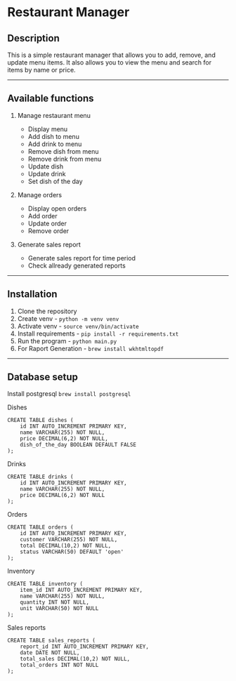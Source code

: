 # Restaurant Manager

## Description
This is a simple restaurant manager that allows you to add, remove, and update menu items. It also allows you to view the menu and search for items by name or price.

---

## Available functions 
1. Manage restaurant menu
   - Display menu
   - Add dish to menu
   - Add drink to menu
   - Remove dish from menu
   - Remove drink from menu
   - Update dish
   - Update drink
   - Set dish of the day


2. Manage orders
   - Display open orders
   - Add order
   - Update order
   - Remove order


3. Generate sales report
   - Generate sales report for time period
   - Check allready generated reports

---
## Installation
1. Clone the repository
2. Create venv - `python -m venv venv`
3. Activate venv - `source venv/bin/activate`
4. Install requirements - `pip install -r requirements.txt`
5. Run the program - `python main.py`
6. For Raport Generation - `brew install wkhtmltopdf`

---

## Database setup
Install postgresql `brew install postgresql`

Dishes
```
CREATE TABLE dishes (
    id INT AUTO_INCREMENT PRIMARY KEY,
    name VARCHAR(255) NOT NULL,
    price DECIMAL(6,2) NOT NULL,
    dish_of_the_day BOOLEAN DEFAULT FALSE
);
```
Drinks
```
CREATE TABLE drinks (
    id INT AUTO_INCREMENT PRIMARY KEY,
    name VARCHAR(255) NOT NULL,
    price DECIMAL(6,2) NOT NULL
);
```
Orders
```
CREATE TABLE orders (
    id INT AUTO_INCREMENT PRIMARY KEY,
    customer VARCHAR(255) NOT NULL,
    total DECIMAL(10,2) NOT NULL,
    status VARCHAR(50) DEFAULT 'open'
);

```
Inventory
```
CREATE TABLE inventory (
    item_id INT AUTO_INCREMENT PRIMARY KEY,
    name VARCHAR(255) NOT NULL,
    quantity INT NOT NULL,
    unit VARCHAR(50) NOT NULL
);
```
Sales reports
```
CREATE TABLE sales_reports (
    report_id INT AUTO_INCREMENT PRIMARY KEY,
    date DATE NOT NULL,
    total_sales DECIMAL(10,2) NOT NULL,
    total_orders INT NOT NULL
);
```